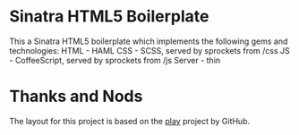 # Sinatra HTML5 Boilerplate

This a Sinatra HTML5 boilerplate which implements the following gems and technologies:
    HTML - HAML
    CSS - SCSS, served by sprockets from /css
    JS - CoffeeScript, served by sprockets from /js
    Server - thin


# Thanks and Nods

The layout for this project is based on the [play](https://github.com/play/play) project by GitHub.

